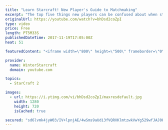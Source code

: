 ```yaml
---
title: "Learn Starcraft! New Player's Guide to Matchmaking"
excerpt: "The top five things new players can be confused about when starting off playing Starcraft 2!"
originalUrl: https://youtube.com/watch?v=bhDsd2coZpI
type: video
price: Free
length: PT5M33S
publishedDateTime: 2017-11-19T17:05:00Z
heat: 51

featuredContent: "<iframe width=\"800\" height=\"500\" frameborder=\"0\" src=\"https://www.youtube.com/embed/bhDsd2coZpI\" allow=\"accelerometer; autoplay; encrypted-media; gyroscope; picture-in-picture\" allowfullscreen></iframe>"

provider:
  name: WinterStarcraft
  domain: youtube.com

topics:
  - StarCraft 2

images:
  - url: https://i.ytimg.com/vi/bhDsd2coZpI/maxresdefault.jpg
    width: 1280
    height: 720
    isCached: true

secured: "sd6lvmk4jyW03/IV+lpnjAE/4wSms9aUdi3fVQRXKlmtzwkVwYg529wfJAJ0HCaSEI+OIMRyl4xFo7PunT8ysojv8TqB4DCKCL7hiAn1ixRW6Q8GaUqLkYwVv/uxQBAgSWYLH4xLHoErLOVBZdXHNRaGtm5LmakTWzfhRwj8YRaO8oqMftnjxSb6TaepkrkPEqJI6d2nDYIE/f/2nGFrtIaquSpmV1DzNs2liaqT1kxc4Q41RLSgmPWC27sm2uSBZxwpnAlkZwpln2stPhXAoHWpBaJWVqXqiAbJ8y1m0pI5Dsi+5Lf/Z8zJ8PG1FVICSeecLnYBgn1b83s/fRGloDCDOqopBcZU/SxozRkKFVKfJAAambSJ1iY31S30mOs8Uyj3WUep0WiMgPjvlSuCxEJ4Pclb/f3TVVmr1Qn3+gU=;HjND9HwfjD47g4iRDHHmkw=="
---
```


